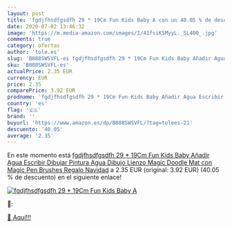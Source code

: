 ```yaml
---
layout: post
title: 'fgdjfhsdfgsdfh 29 * 19Cm Fun Kids Baby A con un 40.05 % de descuento'
date: 2020-07-02 13:46:32
image: 'https://m.media-amazon.com/images/I/41fsiK5MyyL._SL400_.jpg'
comments: true
category: ofertas
author: 'tole.es'
slug: 'B088SWSVFL-es fgdjfhsdfgsdfh 29 * 19Cm Fun Kids Baby Añadir Agua...'
sku: 'B088SWSVFL-es'
actualPrice: 2.35 EUR
currency: EUR
price: 2.35
comparePrice: 3.92 EUR
prodname: 'fgdjfhsdfgsdfh 29 * 19Cm Fun Kids Baby Añadir Agua Escribir Dibujar Pintura Agua Dibujo Lienzo Magic Doodle Mat con Magic Pen Brushes Regalo Navidad'
country: 'es'
flag: '🇪🇸'
brand: ''
buyurl: 'https://www.amazon.es/dp/B088SWSVFL/?tag=tolees-21'
descuento: '40.05'
average: '2.35'
---
```


En este momento está [fgdjfhsdfgsdfh 29 * 19Cm Fun Kids Baby Añadir Agua Escribir Dibujar Pintura Agua Dibujo Lienzo Magic Doodle Mat con Magic Pen Brushes Regalo Navidad](https://www.amazon.es/dp/B088SWSVFL/?tag=tolees-21) a 2.35 EUR (original: 3.92 EUR) (40.05 %  de descuento) en el siguiente enlace!

[![fgdjfhsdfgsdfh 29 * 19Cm Fun Kids Baby A](https://m.media-amazon.com/images/I/41fsiK5MyyL._SL400_.jpg)](https://www.amazon.es/dp/B088SWSVFL/?tag=tolees-21)

🔎:


[🛒 Aquí!!!](https://www.amazon.es/dp/B088SWSVFL/?tag=tolees-21)

